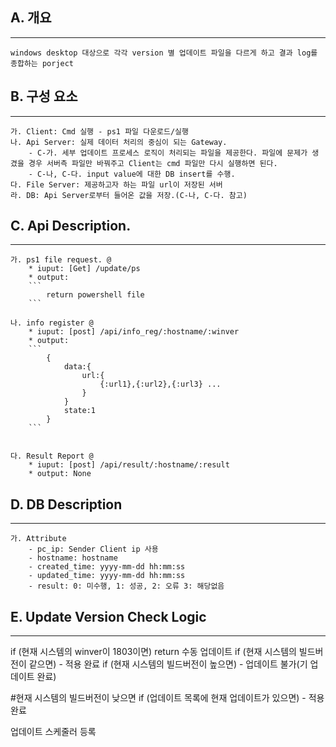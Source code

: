 
## A. 개요
---
	windows desktop 대상으로 각각 version 별 업데이트 파일을 다르게 하고 결과 log를 종합하는 porject

## B. 구성 요소
---
	가. Client: Cmd 실행 - ps1 파일 다운로드/실행
	나. Api Server: 실제 데이터 처리의 중심이 되는 Gateway.
		- C-가. 세부 업데이트 프로세스 로직이 처리되는 파일을 제공한다. 파일에 문제가 생겼을 경우 서버측 파일만 바꿔주고 Client는 cmd 파일만 다시 실행하면 된다.
		- C-나, C-다. input value에 대한 DB insert를 수행.
	다. File Server: 제공하고자 하는 파일 url이 저장된 서버
	라. DB: Api Server로부터 들어온 값을 저장.(C-나, C-다. 참고)
	
## C. Api Description.
---
	가. ps1 file request. @
		* iuput: [Get] /update/ps
		* output:
	    ```
			return powershell file
        ```
	
	나. info register @
		* iuput: [post] /api/info_reg/:hostname/:winver
		* output:
		```
        	{
				data:{
					url:{
						{:url1},{:url2},{:url3} ...
					}
				}
				state:1
			}
        ```
		
	
	다. Result Report @
		* iuput: [post] /api/result/:hostname/:result
		* output: None

## D. DB Description
---
	가. Attribute
        - pc_ip: Sender Client ip 사용
        - hostname: hostname
        - created_time: yyyy-mm-dd hh:mm:ss
        - updated_time: yyyy-mm-dd hh:mm:ss
        - result: 0: 미수행, 1: 성공, 2: 오류 3: 해당없음

## E. Update Version Check Logic
---
if (현재 시스템의 winver이 1803이면)
    return 수동 업데이트
if (현재 시스템의 빌드버전이 같으면)
    - 적용 완료
if (현재 시스템의 빌드버전이 높으면)
    - 업데이트 불가(기 업데이트 완료)

#현재 시스템의 빌드버전이 낮으면
if (업데이트 목록에 현재 업데이트가 있으면)
        - 적용 완료

업데이트 스케줄러 등록